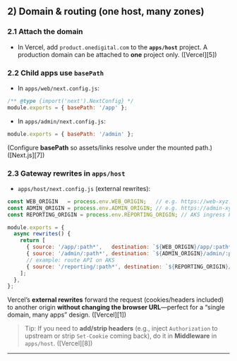 ## 2) Domain & routing (one host, many zones)

### 2.1 Attach the domain

* In Vercel, add `product.onedigital.com` to the **`apps/host`** project. A production domain can be attached to **one** project only. ([Vercel][5])

### 2.2 Child apps use `basePath`

* In `apps/web/next.config.js`:

```js
/** @type {import('next').NextConfig} */
module.exports = { basePath: '/app' };
```

* In `apps/admin/next.config.js`:

```js
module.exports = { basePath: '/admin' };
```

(Configure **basePath** so assets/links resolve under the mounted path.) ([Next.js][7])

### 2.3 Gateway rewrites in `apps/host`

* `apps/host/next.config.js` (external rewrites):

```js
const WEB_ORIGIN   = process.env.WEB_ORIGIN;   // e.g. https://web-xyz.vercel.app
const ADMIN_ORIGIN = process.env.ADMIN_ORIGIN; // e.g. https://admin-xyz.vercel.app
const REPORTING_ORIGIN = process.env.REPORTING_ORIGIN; // AKS ingress FQDN

module.exports = {
  async rewrites() {
    return [
      { source: '/app/:path*',   destination: `${WEB_ORIGIN}/app/:path*` },
      { source: '/admin/:path*', destination: `${ADMIN_ORIGIN}/admin/:path*` },
      // example: route API on AKS
      { source: '/reporting/:path*', destination: `${REPORTING_ORIGIN}/:path*` },
    ];
  },
};
```

Vercel’s **external rewrites** forward the request (cookies/headers included) to another origin **without changing the browser URL**—perfect for a “single domain, many apps” design. ([Vercel][1])

> Tip: If you need to **add/strip headers** (e.g., inject `Authorization` to upstream or strip `Set-Cookie` coming back), do it in **Middleware** in `apps/host`. ([Vercel][8])

---


